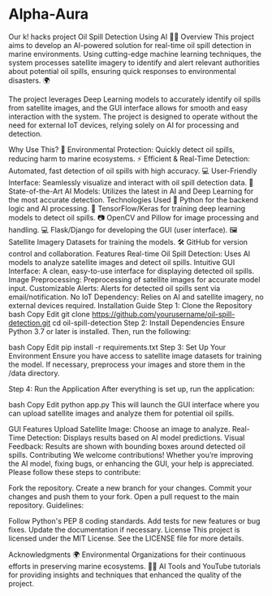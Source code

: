 # Alpha-Aura
Our k! hacks project
Oil Spill Detection Using AI 🌊🚨
Overview
This project aims to develop an AI-powered solution for real-time oil spill detection in marine environments. Using cutting-edge machine learning techniques, the system processes satellite imagery to identify and alert relevant authorities about potential oil spills, ensuring quick responses to environmental disasters. 🌍

The project leverages Deep Learning models to accurately identify oil spills from satellite images, and the GUI interface allows for smooth and easy interaction with the system. The project is designed to operate without the need for external IoT devices, relying solely on AI for processing and detection.

Why Use This?
🌿 Environmental Protection: Quickly detect oil spills, reducing harm to marine ecosystems.
⚡ Efficient & Real-Time Detection: Automated, fast detection of oil spills with high accuracy.
💻 User-Friendly Interface: Seamlessly visualize and interact with oil spill detection data.
🚀 State-of-the-Art AI Models: Utilizes the latest in AI and Deep Learning for the most accurate detection.
Technologies Used
🐍 Python for the backend logic and AI processing.
🧠 TensorFlow/Keras for training deep learning models to detect oil spills.
📷 OpenCV and Pillow for image processing and handling.
💻 Flask/Django for developing the GUI (user interface).
🖼️ Satellite Imagery Datasets for training the models.
🛠️ GitHub for version control and collaboration.
Features
Real-time Oil Spill Detection: Uses AI models to analyze satellite images and detect oil spills.
Intuitive GUI Interface: A clean, easy-to-use interface for displaying detected oil spills.
Image Preprocessing: Preprocessing of satellite images for accurate model input.
Customizable Alerts: Alerts for detected oil spills sent via email/notification.
No IoT Dependency: Relies on AI and satellite imagery, no external devices required.
Installation Guide
Step 1: Clone the Repository
bash
Copy
Edit
git clone https://github.com/yourusername/oil-spill-detection.git
cd oil-spill-detection
Step 2: Install Dependencies
Ensure Python 3.7 or later is installed. Then, run the following:

bash
Copy
Edit
pip install -r requirements.txt
Step 3: Set Up Your Environment
Ensure you have access to satellite image datasets for training the model. If necessary, preprocess your images and store them in the /data directory.

Step 4: Run the Application
After everything is set up, run the application:

bash
Copy
Edit
python app.py
This will launch the GUI interface where you can upload satellite images and analyze them for potential oil spills.

GUI Features
Upload Satellite Image: Choose an image to analyze.
Real-Time Detection: Displays results based on AI model predictions.
Visual Feedback: Results are shown with bounding boxes around detected oil spills.
Contributing
We welcome contributions! Whether you’re improving the AI model, fixing bugs, or enhancing the GUI, your help is appreciated. Please follow these steps to contribute:

Fork the repository.
Create a new branch for your changes.
Commit your changes and push them to your fork.
Open a pull request to the main repository.
Guidelines:

Follow Python's PEP 8 coding standards.
Add tests for new features or bug fixes.
Update the documentation if necessary.
License
This project is licensed under the MIT License. See the LICENSE file for more details.

Acknowledgments
🌍 Environmental Organizations for their continuous efforts in preserving marine ecosystems.
🧑‍💻 AI Tools and YouTube tutorials for providing insights and techniques that enhanced the quality of the project.
